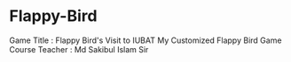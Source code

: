 # Flappy-Bird
Game Title : Flappy Bird's Visit to IUBAT  My Customized Flappy Bird Game  Course Teacher : Md Sakibul Islam Sir

